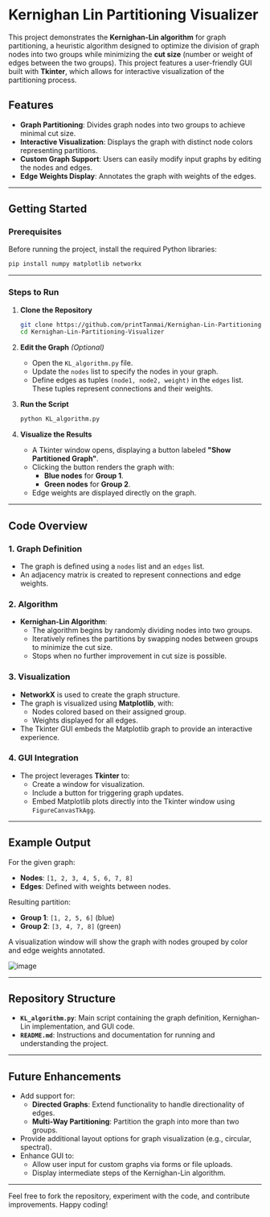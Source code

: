 # **Kernighan Lin Partitioning Visualizer**

This project demonstrates the **Kernighan-Lin algorithm** for graph partitioning, a heuristic algorithm designed to optimize the division of graph nodes into two groups while minimizing the **cut size** (number or weight of edges between the two groups). This project features a user-friendly GUI built with **Tkinter**, which allows for interactive visualization of the partitioning process.

## **Features**
- **Graph Partitioning**: Divides graph nodes into two groups to achieve minimal cut size.
- **Interactive Visualization**: Displays the graph with distinct node colors representing partitions.
- **Custom Graph Support**: Users can easily modify input graphs by editing the nodes and edges.
- **Edge Weights Display**: Annotates the graph with weights of the edges.

---

## **Getting Started**

### **Prerequisites**
Before running the project, install the required Python libraries:
```bash
pip install numpy matplotlib networkx
```

---

### **Steps to Run**

1. **Clone the Repository**
   ```bash
   git clone https://github.com/printTanmai/Kernighan-Lin-Partitioning-Visualizer.git
   cd Kernighan-Lin-Partitioning-Visualizer
   ```

2. **Edit the Graph** *(Optional)*
   - Open the `KL_algorithm.py` file.
   - Update the `nodes` list to specify the nodes in your graph.
   - Define edges as tuples `(node1, node2, weight)` in the `edges` list. These tuples represent connections and their weights.

3. **Run the Script**
   ```bash
   python KL_algorithm.py
   ```

4. **Visualize the Results**
   - A Tkinter window opens, displaying a button labeled **"Show Partitioned Graph"**.
   - Clicking the button renders the graph with:
     - **Blue nodes** for **Group 1**.
     - **Green nodes** for **Group 2**.
   - Edge weights are displayed directly on the graph.

---

## **Code Overview**

### 1. **Graph Definition**
- The graph is defined using a `nodes` list and an `edges` list.
- An adjacency matrix is created to represent connections and edge weights.

### 2. **Algorithm**
- **Kernighan-Lin Algorithm**:
  - The algorithm begins by randomly dividing nodes into two groups.
  - Iteratively refines the partitions by swapping nodes between groups to minimize the cut size.
  - Stops when no further improvement in cut size is possible.

### 3. **Visualization**
- **NetworkX** is used to create the graph structure.
- The graph is visualized using **Matplotlib**, with:
  - Nodes colored based on their assigned group.
  - Weights displayed for all edges.
- The Tkinter GUI embeds the Matplotlib graph to provide an interactive experience.

### 4. **GUI Integration**
- The project leverages **Tkinter** to:
  - Create a window for visualization.
  - Include a button for triggering graph updates.
  - Embed Matplotlib plots directly into the Tkinter window using `FigureCanvasTkAgg`.

---

## **Example Output**

For the given graph:
- **Nodes**: `[1, 2, 3, 4, 5, 6, 7, 8]`
- **Edges**: Defined with weights between nodes.

Resulting partition:
- **Group 1**: `[1, 2, 5, 6]` (blue)
- **Group 2**: `[3, 4, 7, 8]` (green)

A visualization window will show the graph with nodes grouped by color and edge weights annotated.

![image](https://github.com/user-attachments/assets/80e156c8-6ff3-4526-8f5e-b4d0956ba99f)


---

## **Repository Structure**
- **`KL_algorithm.py`**: Main script containing the graph definition, Kernighan-Lin implementation, and GUI code.
- **`README.md`**: Instructions and documentation for running and understanding the project.

---

## **Future Enhancements**
- Add support for:
  - **Directed Graphs**: Extend functionality to handle directionality of edges.
  - **Multi-Way Partitioning**: Partition the graph into more than two groups.
- Provide additional layout options for graph visualization (e.g., circular, spectral).
- Enhance GUI to:
  - Allow user input for custom graphs via forms or file uploads.
  - Display intermediate steps of the Kernighan-Lin algorithm.

---

Feel free to fork the repository, experiment with the code, and contribute improvements. Happy coding!
